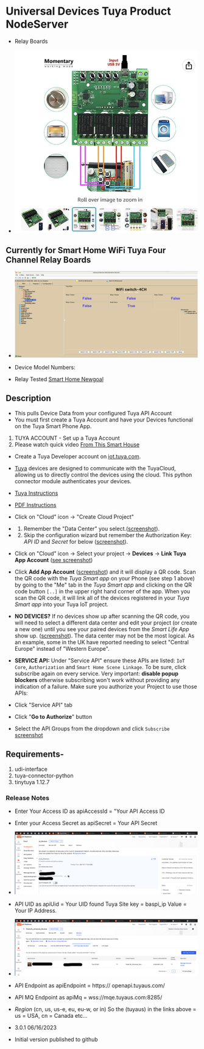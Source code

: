 # Universal Devices Tuya Product NodeServer

* Relay Boards

* ![Tuya Relay ](<https://github.com/sjpbailey/Documentation/blob/9e30fcd555afc00b7a5d2a2d505dbe797eb93a9b/Tuya%20Relay/images_go/relay_graphis.png>)

## Currently for Smart Home WiFi Tuya Four Channel Relay Boards

* ![Tuya Relay Control](<https://github.com/sjpbailey/Documentation/blob/9e30fcd555afc00b7a5d2a2d505dbe797eb93a9b/Tuya%20Relay/images_go/Relay_1.png>)

* Device Model Numbers:

* Relay Tested [Smart Home Newgoal](https://www.amazon.com/Newgoal-4-Channel-Momentary-Adjustable-Compatible/dp/B08BQXL4GX/ref=sr_1_5?crid=J835HTBEK9XF&keywords=smart%2Bhome%2Btuya%2Bwifi%2Bfour%2Bchannel%2Brelay&qid=1688136707&s=industrial&sprefix=smart%2Bhome%2Btuya%2Bwifi%2Bfour%2Bchannel%2Brelay%2Cindustrial%2C170&sr=1-5&th=1)
  
## Description

* This pulls Device Data from your configured Tuya API Account
* You must first create a Tuya Account and have your Devices functional on the Tuya Smart Phone App.

1. TUYA ACCOUNT - Set up a Tuya Account
2. Please watch quick video [From This Smart House](https://youtu.be/M9Q6de08QOI)

* Create a Tuya Developer account on [iot.tuya.com](https://iot.tuya.com/).
* [Tuya](https://en.tuya.com/) devices are designed to communicate with the TuyaCloud, allowing us to directly control the devices using the cloud. This python connector module authenticates your devices.
* [Tuya Instructions](https://developer.tuya.com/en/docs/iot/quick-start1?id=K95ztz9u9t89n)
* [PDF Instructions](<https://github.com/sjpbailey/Documentation/blob/9e30fcd555afc00b7a5d2a2d505dbe797eb93a9b/Tuya%20Relay/images_go/Tuya.IoT.API.Setup%20(3).pdf>)
* Click on "Cloud" icon -> "Create Cloud Project"
* 1. Remember the "Data Center" you select.([screenshot](https://github.com/sjpbailey/Documentation/blob/9e30fcd555afc00b7a5d2a2d505dbe797eb93a9b/Tuya%20Relay/images_go/Screenshot%202023-06-18%20at%2011.10.44%20PM.png)).
* 2. Skip the configuration wizard but remember the Authorization Key: *API ID* and *Secret* for below ([screenshot](https://github.com/sjpbailey/Documentation/blob/9e30fcd555afc00b7a5d2a2d505dbe797eb93a9b/Tuya%20Relay/images_go/Screenshot%202023-06-18%20at%2011.11.41%20PM.png)).
* Click on "Cloud" icon -> Select your project -> **Devices** -> **Link Tuya App Account** ([see screenshot](https://user-images.githubusercontent.com/836718/155827671-44d5fce4-0119-4d0e-a224-ef3715fafc24.png))
* Click **Add App Account** ([screenshot](https://user-images.githubusercontent.com/836718/155827671-44d5fce4-0119-4d0e-a224-ef3715fafc24.png)) and it will display a QR code. Scan the QR code with the *Tuya Smart app* on your Phone (see step 1 above) by going to the "Me" tab in the *Tuya Smart app* and clicking on the QR code button `[..]` in the upper right hand corner of the app. When you scan the QR code, it will link all of the devices registered in your *Tuya Smart app* into your Tuya IoT project.
* **NO DEVICES?** If no devices show up after scanning the QR code, you will need to select a different data center and edit your project (or create a new one) until you see your paired devices from the *Smart Life App* show up. ([screenshot](https://github.com/sjpbailey/Documentation/blob/9e30fcd555afc00b7a5d2a2d505dbe797eb93a9b/Tuya%20Relay/images_go/Screenshot%202023-06-18%20at%2011.13.45%20PM.png)). The data center may not be the most logical. As an example, some in the UK have reported needing to select "Central Europe" instead of "Western Europe".

* **SERVICE API:** Under "Service API" ensure these APIs are listed: `IoT Core`, `Authorization` and `Smart Home Scene Linkage`. To be sure, click subscribe again on every service.  Very important: **disable popup blockers** otherwise subscribing won't work without providing any indication of a failure. Make sure you authorize your Project to use those APIs:
* Click "Service API" tab
* Click "**Go to Authorize**" button
* Select the API Groups from the dropdown and click `Subscribe` [screenshot](<https://github.com/sjpbailey/Documentation/blob/9e30fcd555afc00b7a5d2a2d505dbe797eb93a9b/Tuya%20Relay/images_go/Screenshot%202023-06-18%20at%2011.14.31%20PM.png>)

## Requirements-

1. udi-interface
2. tuya-connector-python
3. tinytuya 1.12.7

### Release Notes

* Enter Your Access ID as apiAccessId = "Your API Access ID
* Enter your Access Secret as apiSecret = Your API Secret

* ![API ACCESS ID and SECRET Location](https://github.com/sjpbailey/Documentation/blob/9e30fcd555afc00b7a5d2a2d505dbe797eb93a9b/Tuya%20Relay/images_go/Screenshot%202023-06-16%20at%203.57.31%20PM.png)

* API UID as apiUid = Your UID found Tuya Site key = baspi_ip Value = Your IP Address.

* ![UID Location](<https://github.com/sjpbailey/Documentation/blob/9e30fcd555afc00b7a5d2a2d505dbe797eb93a9b/Tuya%20Relay/images_go/Screenshot%202023-06-16%20at%203.51.36%20PM.png>)

* API Endpoint as apiEndpoint = https:// openapi.tuyaus.com/
* API MQ Endpoint as apiMq = wss://mqe.tuyaus.com:8285/
* *Region* (cn, us, us-e, eu, eu-w, or in) So the (tuyaus) in the links above = us = USA, cn = Canada etc...

* 3.0.1 06/16/2023

* Initial version published to github
